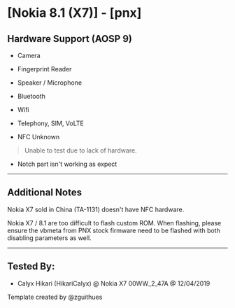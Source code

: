 # [Nokia 8.1 (X7)] - [pnx]

## Hardware Support (AOSP 9)

* Camera
> 

* Fingerprint Reader
>

* Speaker / Microphone
> 
  
* Bluetooth
> 

* Wifi
> 

* Telephony, SIM, VoLTE

* NFC Unknown
> Unable to test due to lack of hardware.

* Notch part isn't working as expect
> 

***
## Additional Notes

Nokia X7 sold in China (TA-1131) doesn't have NFC hardware.

Nokia X7 / 8.1 are too difficult to flash custom ROM.
When flashing, please ensure the vbmeta from PNX stock firmware need to be flashed with both disabling parameters as well.

***


## Tested By:
* Calyx Hikari (HikariCalyx) @ Nokia X7 00WW_2_47A @ 12/04/2019

Template created by @zguithues